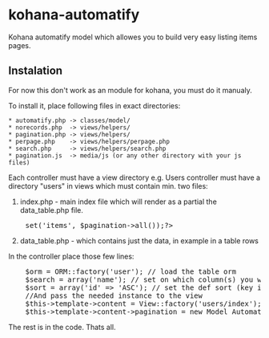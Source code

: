 kohana-automatify
=================

Kohana automatify model which allowes you to build very easy listing items pages.

Instalation
-----------	

For now this don't work as an module for kohana, you must do it manualy.

To install it, place following files in exact directories:

	* automatify.php -> classes/model/
	* norecords.php  -> views/helpers/
	* pagination.php -> views/helpers/
	* perpage.php    -> views/helpers/perpage.php
	* search.php     -> views/helpers/search.php
	* pagination.js  -> media/js (or any other directory with your js files)

Each controller must have a view directory e.g. Users controller must have a directory "users" in views which must contain min. two files:

1. index.php - main index file which will render as a partial the data_table.php file.
<pre>
	<?php echo View::factory('users/data_table')->set('items', $pagination->all());?>
</pre>
2. data_table.php - which contains just the data, in example in a table rows

In the controller place those few lines:
<pre>
	$orm = ORM::factory('user'); // load the table orm
	$search = array('name'); // set on which column(s) you want to search
	$sort = array('id' => 'ASC'); // set the def sort (key is the column, value is the sorting type)
	//And pass the needed instance to the view
	$this->template->content = View::factory('users/index');
	$this->template->content->pagination = new Model_Automatify($orm, $search, $sort);
</pre>
The rest is in the code. Thats all.
